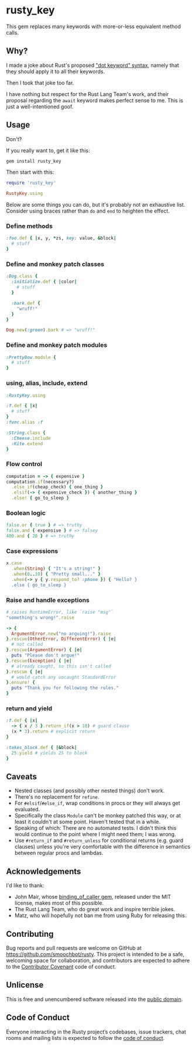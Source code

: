 # rusty_key

This gem replaces many keywords with more-or-less equivalent method calls.

## Why?

I made a joke about Rust's proposed ["dot keyword" syntax](https://boats.gitlab.io/blog/post/await-decision/), namely that they should apply it to all their keywords.

Then I took that joke too far.

I have nothing but respect for the Rust Lang Team's work, and their proposal regarding the `await` keyword makes perfect sense to me. This is just a well-intentioned goof.

## Usage

Don't?

If you really want to, get it like this:

```bash
gem install rusty_key
```

Then start with this:

```ruby
require 'rusty_key'

RustyKey.using
```

Below are some things you can do, but it's probably not an exhaustive list. Consider using braces rather than `do` and `end` to heighten the effect.

### Define methods
```ruby
:foo.def { |x, y, *zs, key: value, &block|
  # stuff
}
```

### Define and monkey patch classes
```ruby
:Dog.class {
  :initialize.def { |color|
    # stuff
  }

  :bark.def {
    "wruff!"
  }
}

Dog.new(:green).bark # => "wruff!"
```

### Define and monkey patch modules
```ruby
:PrettyBow.module {
  # stuff
}
```
### using, alias, include, extend
```ruby
:RustyKey.using
```
```ruby
:f.def { |x|
  # stuff
}
:func.alias :f
```
```ruby
:String.class {
  :Cheese.include
  :Kite.extend
}
```

### Flow control
```ruby
computation = -> { expensive }
computation.if(necessary?)
  .else_if(cheap_check) { one_thing }
  .elsif(-> { expensive_check }) { another_thing }
  .else! { go_to_sleep }
```

### Boolean logic
```ruby
false.or { true } # => truthy
false.and { expensive } # => falsey
400.and { 20 } # => truthy
```

### Case expressions
```ruby
x.case
  .when(String) { "It's a string!" }
  .when(0..10) { "Pretty small..." }
  .when(-> y { y.respond_to? :phone }) { "Hello? }
  .else { go_to_sleep } 
```

### Raise and handle exceptions
```ruby
# raises RuntimeError, like `raise "msg"`
"something's wrong!".raise
```
```ruby
-> {
  ArgumentError.new("no arguing!").raise
}.rescue(OtherError, DifferentError) { |e|
  # not called
}.rescue(ArgumentError) { |e|
  puts "Please don't argue!"
}.rescue(Exception) { |e|
  # already caught, so this isn't called
}.rescue { |e|
  # would catch any uncaught StandardError
}.ensure! {
  puts "Thank you for following the rules."
}
```

### return and yield
```ruby
:f.def { |x|
  -> { x / 3 }.return_if(x > 10) # guard clause
  (x * 3).return # explicit return
}
```
```ruby
:takes_block.def { |&block|
  25.yield # yields 25 to block
}
```

## Caveats

* Nested classes (and possibly other nested things) don't work.
* There's no replacement for `refine`.
* For `#elsif`/`#else_if`, wrap conditions in procs or they will always get evaluated.
* Specifically the class `Module` can't be monkey patched this way, or at least it couldn't at some point. Haven't tested that in a while.
* Speaking of which: There are no automated tests. I didn't think this would continue to the point where I might need them; I was wrong.
* Use `#return_if` and `#return_unless` for conditional returns (e.g. guard clauses) unless you're very comfortable with the difference in semantics between regular procs and lambdas.

## Acknowledgements

I'd like to thank:

* John Mair, whose [binding_of_caller gem](https://github.com/banister/binding_of_caller), released under the MIT license, makes most of this possible.
* The Rust Lang Team, who do great work and inspire terrible jokes.
* Matz, who will hopefully not ban me from using Ruby for releasing this.

## Contributing

Bug reports and pull requests are welcome on GitHub at https://github.com/smoochbot/rusty. This project is intended to be a safe, welcoming space for collaboration, and contributors are expected to adhere to the [Contributor Covenant](http://contributor-covenant.org) code of conduct.

## Unlicense

This is free and unencumbered software released into the [public domain](http://unlicense.org).

## Code of Conduct

Everyone interacting in the Rusty project’s codebases, issue trackers, chat rooms and mailing lists is expected to follow the [code of conduct](https://github.com/smoochbot/rusty/blob/master/CODE_OF_CONDUCT.md).
